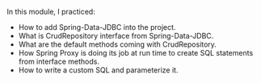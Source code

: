 In this module, I practiced: 
- How to add Spring-Data-JDBC into the project.
- What is CrudRepository interface from Spring-Data-JDBC.
- What are the default methods coming with CrudRepository.
- How Spring Proxy is doing its job at run time to create SQL statements from interface methods.
- How to write a custom SQL and parameterize it.